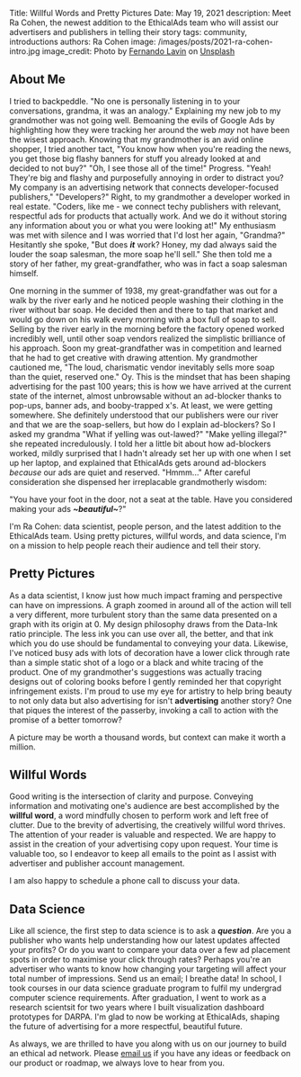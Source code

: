 Title: Willful Words and Pretty Pictures
Date: May 19, 2021
description: Meet Ra Cohen, the newest addition to the EthicalAds team who will assist our advertisers and publishers in telling their story
tags: community, introductions
authors: Ra Cohen
image: /images/posts/2021-ra-cohen-intro.jpg
image_credit: <span>Photo by <a href="https://unsplash.com/@filmlav?utm_source=unsplash&utm_medium=referral&utm_content=creditCopyText">Fernando Lavin</a> on <a href="https://unsplash.com/s/photos/kintsugi?utm_source=unsplash&utm_medium=referral&utm_content=creditCopyText">Unsplash</a></span>


[comment]: # (The picture is of kintsugi, a piece of pottery who's cracks are not hidden, but highlighted artfully to tell this plate's story as no other can.)

## About Me

I tried to backpeddle. "No one is personally listening in to your conversations, grandma, it was an analogy." Explaining my new job to my grandmother was not going well. Bemoaning the evils of Google Ads by highlighting how they were tracking her around the web *may* not have been the wisest approach. Knowing that my grandmother is an avid online shopper, I tried another tact, "You know how when you're reading the news, you get those big flashy banners for stuff you already looked at and decided to not buy?"  "Oh, I see those all of the time!" Progress. "Yeah! They're big and flashy and purposefully annoying in order to distract you? My company is an advertising network that connects developer-focused publishers," "Developers?" Right, to my grandmother a developer worked in real estate. "Coders, like me - we connect techy publishers with relevant, respectful ads for products that actually work. And we do it without storing any information about you or what you were looking at!" My enthusiasm was met with silence and I was worried that I'd lost her again, "Grandma?" Hesitantly she spoke, "But does ***it*** work? Honey, my dad always said the louder the soap salesman, the more soap he'll sell." She then told me a story of her father, my great-grandfather, who was in fact a soap salesman himself.

One morning in the summer of 1938, my great-grandfather was out for a walk by the river early and he noticed people washing their clothing in the river without bar soap. He decided then and there to tap that market and would go down on his walk every morning with a box full of soap to sell. Selling by the river early in the morning before the factory opened worked incredibly well, until other soap vendors realized the simplistic brilliance of his approach. Soon my great-grandfather was in competition and learned that he had to get creative with drawing attention. My grandmother cautioned me, "The loud, charismatic vendor inevitably sells more soap than the quiet, reserved one." Oy. This is the mindset that has been shaping advertising for the past 100 years; this is how we have arrived at the current state of the internet, almost unbrowsable without an ad-blocker thanks to pop-ups, banner ads, and booby-trapped x's. At least, we were getting somewhere. She definitely understood that our publishers were our river and that we are the soap-sellers, but how do I explain ad-blockers? So I asked my grandma "What if yelling was out-lawed?" "Make yelling illegal?" she repeated incredulously. I told her a little bit about how ad-blockers worked, mildly surprised that I hadn't already set her up with one when I set up her laptop, and explained that EthicalAds gets around ad-blockers *because* our ads are quiet and reserved. "Hmmm..."  After careful consideration she dispensed her irreplacable grandmotherly wisdom:

"You have your foot in the door, not a seat at the table. Have you considered making your ads ***~beautiful~***?"   

I'm Ra Cohen: data scientist, people person, and the latest addition to the EthicalAds team. Using pretty pictures, willful words, and data science, I'm on a mission to help people reach their audience and tell their story.    


## Pretty Pictures

As a data scientist, I know just how much impact framing and perspective can have on impressions. A graph zoomed in around all of the action will tell a very different, more turbulent story than the same data presented on a graph with its origin at 0. My design philosophy draws from the Data-Ink ratio principle. The less ink you can use over all, the better, and that ink which you do use should be fundamental to conveying your data. Likewise, I've noticed busy ads with lots of decoration have a lower click through rate than a simple static shot of a logo or a black and white tracing of the product. One of my grandmother's suggestions was actually tracing designs out of coloring books before I gently reminded her that copyright infringement exists. I'm proud to use my eye for artistry to help bring beauty to not only data but also advertising for isn't **advertising** another story? One that piques the interest of the passerby, invoking a call to action with the promise of a better tomorrow? 

A picture may be worth a thousand words, but context can make it worth a million. 


## Willful Words

Good writing is the intersection of clarity and purpose. Conveying information and motivating one's audience are best accomplished by the **willful word**, a word mindfully chosen to perform work and left free of clutter. Due to the brevity of advertising, the creatively willful word thrives. The attention of your reader is valuable and respected. We are happy to assist in the creation of your advertising copy upon request. Your time is valuable too, so I endeavor to keep all emails to the point as I assist with advertiser and publisher account management. 

I am also happy to schedule a phone call to discuss your data. 


## Data Science

Like all science, the first step to data science is to ask a ***question***. Are you a publisher who wants help understanding how our latest updates affected your profits? Or do you want to compare your data over a few ad placement spots in order to maximise your click through rates? Perhaps you're an advertiser who wants to know how changing your targeting will affect your total number of impressions. Send us an email; I breathe data! In school, I took courses in our data science graduate program to fulfil my undergrad computer science requirements. After graduation, I went to work as a research scientsit for two years where I built visualization dashboard prototypes for DARPA. I'm glad to now be working at EthicalAds, shaping the future of advertising for a more respectful, beautiful future. 


As always, we are thrilled to have you along with us on our journey to build an ethical ad network.
Please [email us](mailto:ads@ethicalads.io) if you have any ideas or feedback on our product or roadmap,
we always love to hear from you.
